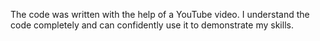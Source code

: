 The code was written with the help of a YouTube video. I understand the code completely and can confidently use it to demonstrate my skills.
